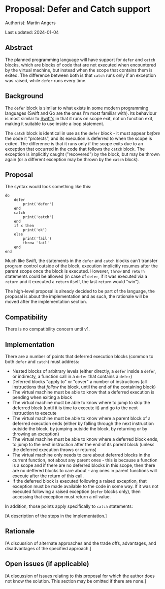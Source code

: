 # Proposal: Defer and Catch support

Author(s): Martin Angers

Last updated: 2024-01-04

## Abstract

The planned programming language will have support for `defer` and `catch` blocks, which are blocks of code that are not executed when encountered by the virtual machine, but instead when the scope that contains them is exited. The difference between both is that `catch` runs only if an exception was raised, while `defer` runs every time.

## Background

The `defer` block is similar to what exists in some modern programming languages (Swift and Go are the ones I'm most familiar with). Its behaviour is most similar to [Swift's](https://docs.swift.org/swift-book/documentation/the-swift-programming-language/statements#Defer-Statement) in that it runs on scope exit, not on function exit, making it suitable to use inside a loop statement.

The `catch` block is identical in use as the `defer` block - it must appear _before_ the code it "protects", and its execution is deferred to when the scope is exited. The difference is that it runs only if the scope exits due to an exception that occurred in the code that follows the `catch` block. The exception is implicitly caught ("recovered") by the block, but may be thrown again (or a different exception may be thrown by the `catch` block).

## Proposal

The syntax would look something like this:

```
do
	defer
		print('defer')
	end
	catch
		print('catch')
	end
	if x then
		print('ok')
	else
		print('fail')
		throw 'fail'
	end
end
```

Much like Swift, the statements in the `defer` and `catch` blocks can’t transfer program control outside of the block, execution implicitly resumes after the parent scope once the block is executed. However, `throw` and `return` statements could be allowed (in case of `defer`, if it was executed via a `return` and it executed a `return` itself, the last `return` would "win").

The high-level proposal is already decided to be part of the language, the proposal is about the implementation and as such, the rationale will be moved after the implementation section.

## Compatibility

There is no compatibility concern until v1.

## Implementation

There are a number of points that deferred execution blocks (common to both `defer` and `catch`) must address:

* Nested blocks of arbitrary levels (either directly, a `defer` inside a `defer`, or indirecty, a function call in a `defer` that contains a `defer`)
* Deferred blocks "apply to" or "cover" a number of instructions (all instructions that _follow_ the block, until the end of the containing block)
* The virtual machine must be able to know that a deferred execution is pending when exiting a block
* The virtual machine must be able to know where to jump to skip the deferred block (until it is time to execute it) and go to the next instruction to execute
* The virtual machine must be able to know where a parent block of a deferred execution ends (either by falling through the next instruction outside the block, by jumping outside the block, by returning or by throwing an exception)
* The virtual machine must be able to know where a deferred block ends, to jump to the next instruction after the end of its parent block (unless the deferred execution throws or returns)
* The virtual machine only needs to care about deferred blocks in the current function, not about any parent ones - this is because a function is a scope and if there are no deferred blocks in this scope, then there are no deffered blocks to care about - any ones in parent functions will execute after the return of this call.
* If the deferred block is executed following a raised exception, that exception must be made available to the code in some way. If it was not executed following a raised exception (`defer` blocks only), then accessing that exception must return a nil value.

In addition, those points apply specifically to `catch` statements:

[A description of the steps in the implementation.]

## Rationale

[A discussion of alternate approaches and the trade offs, advantages, and disadvantages of the specified approach.]

## Open issues (if applicable)

[A discussion of issues relating to this proposal for which the author does not know the solution. This section may be omitted if there are none.]
